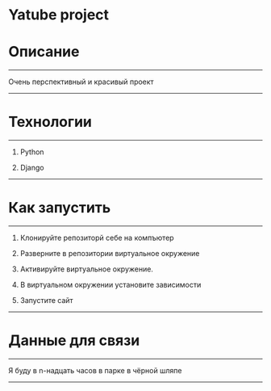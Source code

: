 # Yatube project
# Описание
---
Очень перспективный и красивый проект

---
# Технологии
---
1) Python

2) Django

---
# Как запустить
---
1) Клонируйте репозиторй себе на компъютер

2) Разверните в репозитории виртуальное окружение

3) Активируйте виртуальное окружение.

4) В виртуальном окружении установите зависимости

5) Запустите сайт 

---
# Данные для связи
---
Я буду в n-надцать часов в парке в чёрной шляпе

---
<!-- [![CI](https://github.com/yandex-praktikum/hw05_final/actions/workflows/python-app.yml/badge.svg?branch=master)](https://github.com/yandex-praktikum/hw05_final/actions/workflows/python-app.yml) -->
